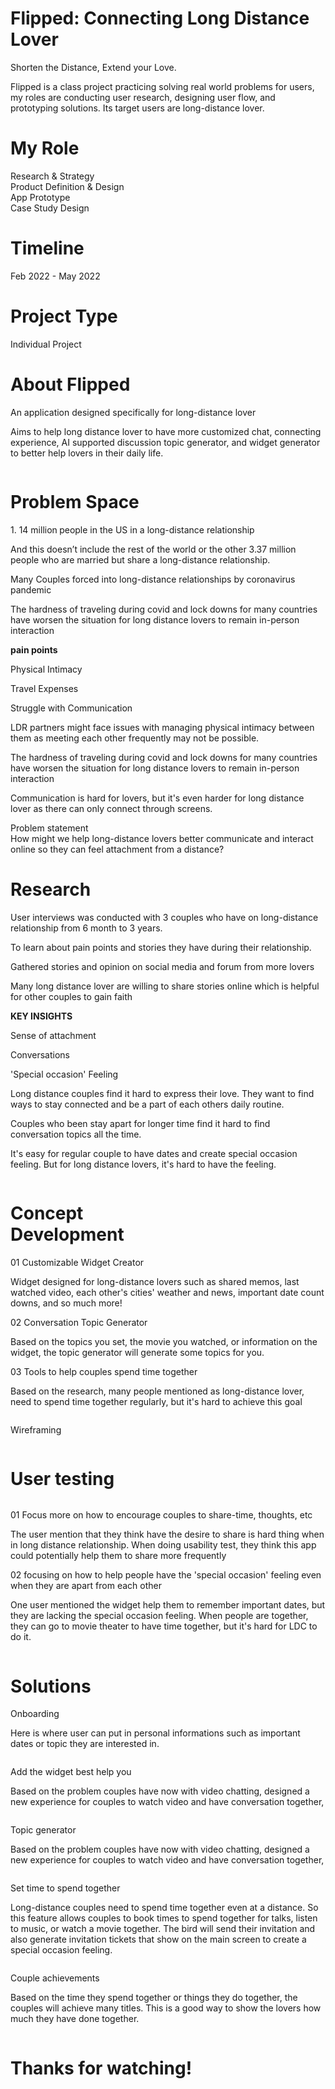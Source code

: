 <body>
  <div class="hero-area wf-section">
    <div class="hero"><img src="images/Frame-4.png" loading="lazy" sizes="(max-width: 2880px) 100vw, 2880px" srcset="images/Frame-4-p-500.png 500w, images/Frame-4-p-800.png 800w, images/Frame-4-p-1080.png 1080w, images/Frame-4-p-1600.png 1600w, images/Frame-4-p-2000.png 2000w, images/Frame-4-p-2600.png 2600w, images/Frame-4.png 2880w" alt="" class="image-7"></div>
  </div>
  <div class="content-pair-text">
    <div class="logo"><img src="images/love-logo-03.png" loading="lazy" sizes="(max-width: 479px) 60px, (max-width: 767px) 10vw, 7vw" srcset="images/love-logo-03-p-500.png 500w, images/love-logo-03-p-800.png 800w, images/love-logo-03-p-1080.png 1080w, images/love-logo-03-p-1600.png 1600w, images/love-logo-03.png 2333w" alt="" class="image-6"></div>
    <h1 class="heading-1">Flipped: Connecting Long Distance Lover </h1>
    <p class="tagline">Shorten the Distance, Extend your Love.</p>
    <p class="paragraph">Flipped is a class project practicing solving real world problems for users, my roles are conducting user research, designing user flow, and prototyping solutions. Its target users are long-distance lover.</p>
    <div class="w-layout-grid grid">
      <div class="what-i-did">
        <h1 class="heading-2">My Role</h1>
        <div class="text-block">Research &amp; Strategy<br>Product Definition &amp; Design<br>App Prototype<br>Case Study Design</div>
      </div>
      <div class="what-i-did">
        <h1 class="heading-2">Timeline</h1>
        <div class="text-block">Feb 2022 - May 2022</div>
      </div>
      <div class="what-i-did">
        <h1 class="heading-2">Project Type</h1>
        <div class="text-block">Individual Project</div>
      </div>
    </div>
  </div>
  <div class="section wf-section">
    <div class="commen">
      <div class="w-layout-grid grid-2 less">
        <div id="w-node-_3793df06-2917-2430-b92b-9c63ea5fb607-f6fc21fb" class="div-block-3">
          <div><img src="images/Vector.png" loading="lazy" id="w-node-f4028798-d4e9-8623-ee08-848a376bdd44-f6fc21fb" alt="" class="image-11"></div>
          <h1 id="w-node-_0174fe46-6202-2c6b-fe1d-4945ea259824-f6fc21fb" class="heading-3">About Flipped<br> </h1>
        </div>
        <div id="w-node-f18b4910-0d54-fe8f-d76a-e9a2a42c0296-f6fc21fb" class="text">
          <p class="bold-text">An application designed specifically for long-distance lover</p>
          <p class="paragraph-2">Aims to help long distance lover to have more customized chat, connecting experience, AI supported discussion topic generator, and widget generator to better help lovers in their daily life.</p>
        </div>
      </div>
      <div class="container w-container"><img src="images/Frame-23.png" loading="lazy" sizes="(max-width: 2285px) 84vw, 1920px" srcset="images/Frame-23-p-500.png 500w, images/Frame-23-p-800.png 800w, images/Frame-23-p-1080.png 1080w, images/Frame-23-p-1600.png 1600w, images/Frame-23.png 1920w" alt="" class="image-26"></div>
    </div>
  </div>
  <div class="section-2 wf-section">
    <div class="commen">
      <div class="w-layout-grid grid-2">
        <div id="w-node-_2cb8d1e7-b9cf-5413-4bb6-9ef8af5ab902-f6fc21fb" class="div-block-3">
          <div><img src="images/Vector.png" loading="lazy" id="w-node-_675022f8-56ee-06fa-128d-939bca9ee543-f6fc21fb" alt="" class="image-11"></div>
          <h1 id="w-node-_2cb8d1e7-b9cf-5413-4bb6-9ef8af5ab903-f6fc21fb" class="heading-3"><strong class="title-font">Problem Space</strong><br> </h1>
        </div>
        <div id="w-node-_2cb8d1e7-b9cf-5413-4bb6-9ef8af5ab907-f6fc21fb" class="text">
          <p class="bold-text">1. 14 million<strong> </strong>people in the US in a long-distance relationship</p>
          <p class="paragraph-2">And this doesn’t include the rest of the world or the other 3.37 million people who are married but share a long-distance relationship.</p>
        </div>
        <div id="w-node-e9f072b7-cfd1-8bc2-0e58-547cb4e1067c-f6fc21fb">
          <div>
            <p class="bold-text">Many Couples forced into long-distance relationships by coronavirus pandemic</p>
          </div>
          <p class="paragraph-2">The hardness of traveling during covid and lock downs for many countries have worsen the situation for long distance lovers to remain in-person interaction</p>
        </div>
      </div>
    </div>
  </div>
  <div class="save">
    <div class="div-block-7">
      <div class="w-layout-grid grid-6">
        <p id="w-node-db236cb5-745a-8bbd-def4-b9ee46b65635-f6fc21fb" class="side-text"><strong class="text">pain points</strong></p>
        <p class="bold-text">Physical Intimacy</p>
        <p class="bold-text">Travel Expenses</p>
        <p class="bold-text">Struggle with Communication</p>
        <p class="paragraph-2">LDR partners might face issues with managing physical intimacy between them as meeting each other frequently may not be possible.</p>
        <p class="paragraph-2">The hardness of traveling during covid and lock downs for many countries have worsen the situation for long distance lovers to remain in-person interaction</p>
        <p class="paragraph-2">Communication is hard for lovers, but it&#x27;s even harder for long distance lover as there can only connect through screens. </p>
      </div>
    </div>
  </div>
  <div class="hmw">
    <div class="eye-brow">Problem statement </div>
    <div class="text-block-2">How might we help long-distance lovers better communicate and interact online so they can feel attachment from a distance?</div>
  </div>
  <div class="section-2 wf-section">
    <div class="commen">
      <div class="w-layout-grid grid-2 less2">
        <div id="w-node-_4f0ba9a7-78ec-8dfe-9c2f-c5c2f1543d42-f6fc21fb" class="div-block-3">
          <div><img src="images/Vector.png" loading="lazy" id="w-node-a989e2c9-ca3f-2652-3776-0987dc0f1c06-f6fc21fb" alt="" class="image-11"></div>
          <h1 id="w-node-_4f0ba9a7-78ec-8dfe-9c2f-c5c2f1543d43-f6fc21fb" class="heading-3"><strong class="title-font">Research</strong><br> </h1>
        </div>
        <div id="w-node-_4f0ba9a7-78ec-8dfe-9c2f-c5c2f1543d48-f6fc21fb" class="text">
          <p class="bold-text">User interviews was conducted with 3 couples who have on long-distance relationship from 6 month to 3 years.</p>
          <p class="paragraph-2">To learn about pain points and stories they have during their relationship. </p>
        </div>
        <div id="w-node-_4f0ba9a7-78ec-8dfe-9c2f-c5c2f1543d50-f6fc21fb">
          <div>
            <p class="bold-text">Gathered stories and opinion on social media and forum from more lovers </p>
            <p class="paragraph-2">Many long distance lover are willing to share stories online which is helpful for other couples to gain faith</p>
          </div>
        </div>
      </div>
      <div class="div-block-7">
        <div class="w-layout-grid grid-6">
          <p id="w-node-ff8537c5-a91d-9155-70eb-03f25377224f-f6fc21fb" class="side-text"><strong class="text">KEY INSIGHTS</strong></p>
          <p class="bold-text">Sense of attachment </p>
          <p class="bold-text">Conversations</p>
          <p class="bold-text">&#x27;Special occasion&#x27; Feeling </p>
          <p class="paragraph-2">Long distance couples find it hard to express their love. They want to find ways to stay connected and be a part of each others daily routine. </p>
          <p class="paragraph-2">Couples who been stay apart for longer time find it hard to find conversation topics all the time. </p>
          <p class="paragraph-2">It&#x27;s easy for regular couple to have dates and create special occasion feeling. But for long distance lovers, it&#x27;s hard to have the feeling. </p>
        </div>
      </div>
    </div>
  </div>
  <div class="persona">
    <div class="w-layout-grid grid-7">
      <div id="w-node-_7db3d7ec-7401-1cf4-27e1-d1a95dd1ad58-f6fc21fb"><img src="images/Frame-man.png" loading="lazy" sizes="(max-width: 2133px) 90vw, 1920px" srcset="images/Frame-man-p-500.png 500w, images/Frame-man-p-800.png 800w, images/Frame-man-p-1080.png 1080w, images/Frame-man.png 1920w" alt=""></div>
      <div id="w-node-_288b7098-e589-a465-e352-aca1a991d483-f6fc21fb"><img src="images/Frame-woman.png" loading="lazy" sizes="(max-width: 2133px) 90vw, 1920px" srcset="images/Frame-woman-p-500.png 500w, images/Frame-woman-p-800.png 800w, images/Frame-woman-p-1080.png 1080w, images/Frame-woman.png 1920w" alt=""></div>
    </div>
  </div>
  <div class="concept">
    <div class="section-2 wf-section">
      <div class="commen">
        <div class="w-layout-grid grid-2">
          <div id="w-node-_6094cd4b-c33a-ccf2-01a9-4757c51bb120-f6fc21fb" class="div-block-3">
            <div><img src="images/Vector.png" loading="lazy" id="w-node-_6094cd4b-c33a-ccf2-01a9-4757c51bb122-f6fc21fb" alt="" class="image-11"></div>
            <h1 id="w-node-_6094cd4b-c33a-ccf2-01a9-4757c51bb123-f6fc21fb" class="heading-3"><strong class="title-font">Concept <br>Development</strong><br> </h1>
          </div>
          <div id="w-node-_6094cd4b-c33a-ccf2-01a9-4757c51bb128-f6fc21fb" class="text">
            <p class="bold-text">01 Customizable Widget Creator</p>
            <p class="paragraph-2">Widget designed for long-distance lovers such as shared memos, last watched video, each other&#x27;s cities&#x27; weather and news, important date count downs, and so much more!</p>
          </div>
          <div id="w-node-_6094cd4b-c33a-ccf2-01a9-4757c51bb130-f6fc21fb">
            <div>
              <p class="bold-text">02 Conversation Topic Generator</p>
            </div>
            <p class="paragraph-2">Based on the topics you set, the movie you watched, or information on the widget, the topic generator will generate some topics for you.</p>
          </div>
          <div id="w-node-_8075be56-b5f7-0057-aad0-9e6caf38896b-f6fc21fb">
            <div>
              <p class="bold-text">03 Tools to help couples spend time together</p>
            </div>
            <p class="paragraph-2">Based on the research, many people mentioned as long-distance lover, need to spend time together regularly, but it&#x27;s hard to achieve this goal</p>
          </div>
        </div>
      </div>
    </div>
  </div>
  <div class="div-block-8"><img src="images/ffff.png" loading="lazy" sizes="100vw" srcset="images/ffff-p-500.png 500w, images/ffff-p-800.png 800w, images/ffff-p-1080.png 1080w, images/ffff-p-1600.png 1600w, images/ffff-p-2000.png 2000w, images/ffff-p-2600.png 2600w, images/ffff-p-3200.png 3200w, images/ffff.png 7180w" alt="" class="image-13">
    <p class="label">Wireframing</p>
  </div>
  <div class="section-2 wf-section">
    <div class="commen">
      <div class="w-layout-grid grid-2">
        <div id="w-node-e717bd6d-5332-a0d0-2ee8-520c0eaab55a-f6fc21fb" class="div-block-3">
          <div><img src="images/Vector.png" loading="lazy" id="w-node-e717bd6d-5332-a0d0-2ee8-520c0eaab55c-f6fc21fb" alt="" class="image-11"></div>
          <h1 id="w-node-e717bd6d-5332-a0d0-2ee8-520c0eaab55d-f6fc21fb" class="heading-3"><strong class="title-font">User testing</strong><br> </h1>
        </div><img src="images/image-6.png" loading="lazy" id="w-node-_1460526d-3030-15cf-f6e1-5d7aa7e470e7-f6fc21fb" sizes="(max-width: 3857px) 84vw, 3240px" srcset="images/image-6-p-500.png 500w, images/image-6-p-800.png 800w, images/image-6-p-1080.png 1080w, images/image-6-p-1600.png 1600w, images/image-6-p-2000.png 2000w, images/image-6-p-2600.png 2600w, images/image-6-p-3200.png 3200w, images/image-6.png 3240w" alt="">
        <div id="w-node-e717bd6d-5332-a0d0-2ee8-520c0eaab564-f6fc21fb" class="text">
          <p class="bold-text">01 Focus more on how to encourage couples to share-time, thoughts, etc</p>
          <p class="paragraph-2">The user mention that they think have the desire to share is hard thing when in long distance relationship. When doing usability test, they think this app could potentially help them to share more frequently</p>
        </div>
        <div id="w-node-e717bd6d-5332-a0d0-2ee8-520c0eaab569-f6fc21fb">
          <div>
            <p class="bold-text">02 focusing on how to help people have the &#x27;special occasion&#x27; feeling even when they are apart from each other</p>
          </div>
          <p class="paragraph-2">One user mentioned the widget help them to remember important dates, but they are lacking the special occasion feeling. When people are together, they can go to movie theater to have time together, but it&#x27;s hard for LDC to do it. </p>
        </div>
      </div>
    </div>
  </div>
  <div class="div-block-8"><img src="images/Frame-9.png" loading="lazy" sizes="100vw" srcset="images/Frame-9-p-500.png 500w, images/Frame-9-p-800.png 800w, images/Frame-9-p-1080.png 1080w, images/Frame-9-p-1600.png 1600w, images/Frame-9-p-2000.png 2000w, images/Frame-9-p-2600.png 2600w, images/Frame-9.png 2880w" alt="" class="image-13"></div>
  <div class="solution">
    <div id="inpage" class="section-2 wf-section">
      <div class="commen">
        <div class="w-layout-grid grid-2">
          <div id="w-node-f5b2851e-ea63-ad9f-b4ad-fe0010c819d7-f6fc21fb" class="div-block-3">
            <div class="div-block-3">
              <div><img src="images/Vector.png" loading="lazy" id="w-node-_7fd44b13-2fa5-0ded-d386-11cfd66f1312-f6fc21fb" alt="" class="image-11"></div>
              <h1 id="w-node-_7fd44b13-2fa5-0ded-d386-11cfd66f1313-f6fc21fb" class="heading-3"><strong class="title-font">Solutions</strong><br> </h1>
            </div>
          </div>
          <div id="w-node-f5b2851e-ea63-ad9f-b4ad-fe0010c819e1-f6fc21fb" class="text">
            <p class="bold-text">Onboarding</p>
            <p class="paragraph-2">Here is where user can put in personal informations such as important dates or topic they are interested in.</p>
          </div>
          <div class="div-block-10"><img src="images/flipped1.gif" loading="lazy" id="w-node-e1425557-168e-3694-2ada-7249344094e8-f6fc21fb" alt="" class="image-16"><img src="images/Group-12.png" loading="lazy" sizes="50vw" srcset="images/Group-12-p-500.png 500w, images/Group-12-p-800.png 800w, images/Group-12.png 1026w" alt="" class="image-17"></div>
          <div id="w-node-f5b2851e-ea63-ad9f-b4ad-fe0010c819ec-f6fc21fb" class="div-block-19">
            <div>
              <p class="bold-text">Add the widget best help you</p>
            </div>
            <p class="paragraph-2">Based on the problem couples have now with video chatting, designed a new experience for couples to watch video and have conversation together, </p>
          </div>
          <div id="w-node-_1ca83c65-3b7e-0548-1a7d-2ee6ac399025-f6fc21fb" class="div-block-11"><img src="images/Frame-26.png" loading="lazy" sizes="50vw" srcset="images/Frame-26-p-500.png 500w, images/Frame-26-p-800.png 800w, images/Frame-26.png 985w" alt="" class="image-19"><img src="images/Kapture-2022-04-27-at-02.16.24.gif" loading="lazy" id="w-node-_2b035c54-87b6-badc-f890-250d07727cc7-f6fc21fb" alt="" class="image-18"></div>
          <div id="w-node-_1e93abab-0a0a-a506-6a3a-2594f5f1be54-f6fc21fb" class="div-block-18">
            <div>
              <div>
                <p class="bold-text">Topic generator</p>
              </div>
              <p class="paragraph-2">Based on the problem couples have now with video chatting, designed a new experience for couples to watch video and have conversation together, </p>
            </div>
          </div>
          <div id="w-node-_0d33dbf1-2fda-0ece-5706-72db908bb2a3-f6fc21fb" class="div-block-12"><img src="images/Kapture-2022-04-27-at-02.19.40.gif" loading="lazy" alt="" class="image-20"><img src="images/Group-14.png" loading="lazy" sizes="50vw" srcset="images/Group-14-p-500.png 500w, images/Group-14-p-800.png 800w, images/Group-14.png 1023w" alt="" class="image-21"></div>
          <div id="w-node-fc8a5485-a2c9-8750-1622-8bbfc45561e5-f6fc21fb" class="div-block-13">
            <div class="div-block-17">
              <div>
                <p class="bold-text">Set time to spend together</p>
              </div>
              <p class="paragraph-2">Long-distance couples need to spend time together even at a distance. So this feature allows couples to book times to spend together for talks, listen to music, or watch a movie together. The bird will send their invitation and also generate invitation tickets that show on the main screen to create a special occasion feeling.</p>
              <div class="div-block-15">
                <div>
                  <div class="div-block-12"><img src="images/Kapture-2022-04-27-at-02.11.56.gif" loading="lazy" alt="" class="image-20"><img src="images/Frame-25.png" loading="lazy" sizes="50vw" srcset="images/Frame-25-p-500.png 500w, images/Frame-25-p-800.png 800w, images/Frame-25.png 984w" alt="" class="image-21"></div>
                </div>
              </div>
            </div>
          </div>
          <div id="w-node-_603cb45f-9713-c5df-eeb1-3cda4777cb83-f6fc21fb" class="div-block-13">
            <div class="div-block-17">
              <div>
                <p class="bold-text">Couple achievements</p>
              </div>
              <p class="paragraph-2">Based on the time they spend together or things they do together, the couples will achieve many titles. This is a good way to show the lovers how much they have done together.</p>
              <div class="div-block-15">
                <div>
                  <div class="div-block-16">
                    <div class="div-block-12"><img src="images/Kapture-2022-04-27-at-02.03.57.gif" loading="lazy" alt="" class="image-20"><img src="images/Frame-24.png" loading="lazy" sizes="50vw" srcset="images/Frame-24-p-500.png 500w, images/Frame-24-p-800.png 800w, images/Frame-24.png 1024w" alt="" class="image-21"></div>
                  </div>
                </div>
              </div>
            </div>
          </div>
        </div>
      </div>
    </div>
  </div>
  <div class="div-block-21">
    <h1 class="heading-5">Thanks for watching!</h1>
    <div class="div-block-23"><img src="images/love-logo-03.png" loading="lazy" sizes="(max-width: 479px) 15vw, 5vw" srcset="images/love-logo-03-p-500.png 500w, images/love-logo-03-p-800.png 800w, images/love-logo-03-p-1080.png 1080w, images/love-logo-03-p-1600.png 1600w, images/love-logo-03.png 2333w" alt="" class="image-25"></div>
  </div>
  <script src="https://d3e54v103j8qbb.cloudfront.net/js/jquery-3.5.1.min.dc5e7f18c8.js?site=622ea9730ba02c5557fc21f9" type="text/javascript" integrity="sha256-9/aliU8dGd2tb6OSsuzixeV4y/faTqgFtohetphbbj0=" crossorigin="anonymous"></script>
  <script src="js/webflow.js" type="text/javascript"></script>
  <!-- [if lte IE 9]><script src="https://cdnjs.cloudflare.com/ajax/libs/placeholders/3.0.2/placeholders.min.js"></script><![endif] -->
</body>
